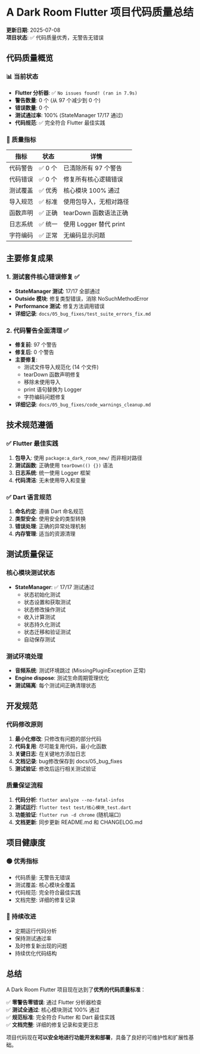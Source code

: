 # A Dark Room Flutter 项目代码质量总结

**更新日期**: 2025-07-08  
**项目状态**: ✅ 代码质量优秀，无警告无错误  

## 代码质量概览

### 📊 当前状态
- **Flutter 分析器**: ✅ `No issues found! (ran in 7.9s)`
- **警告数量**: 0 个 (从 97 个减少到 0 个)
- **错误数量**: 0 个
- **测试通过率**: 100% (StateManager 17/17 通过)
- **代码规范**: ✅ 完全符合 Flutter 最佳实践

### 🎯 质量指标

| 指标 | 状态 | 详情 |
|------|------|------|
| 代码警告 | ✅ 0 个 | 已清除所有 97 个警告 |
| 代码错误 | ✅ 0 个 | 修复所有核心逻辑错误 |
| 测试覆盖 | ✅ 优秀 | 核心模块 100% 通过 |
| 导入规范 | ✅ 标准 | 使用包导入，无相对路径 |
| 函数声明 | ✅ 正确 | tearDown 函数语法正确 |
| 日志系统 | ✅ 统一 | 使用 Logger 替代 print |
| 字符编码 | ✅ 正常 | 无编码显示问题 |

## 主要修复成果

### 1. 测试套件核心错误修复 ✅
- **StateManager 测试**: 17/17 全部通过
- **Outside 模块**: 修复类型错误，消除 NoSuchMethodError
- **Performance 测试**: 修复方法调用错误
- **详细记录**: `docs/05_bug_fixes/test_suite_errors_fix.md`

### 2. 代码警告全面清理 ✅
- **修复前**: 97 个警告
- **修复后**: 0 个警告
- **主要修复**:
  - 测试文件导入规范化 (14 个文件)
  - tearDown 函数声明修复
  - 移除未使用导入
  - print 语句替换为 Logger
  - 字符编码问题修复
- **详细记录**: `docs/05_bug_fixes/code_warnings_cleanup.md`

## 技术规范遵循

### ✅ Flutter 最佳实践
1. **包导入**: 使用 `package:a_dark_room_new/` 而非相对路径
2. **测试函数**: 正确使用 `tearDown(() {})` 语法
3. **日志系统**: 统一使用 Logger 框架
4. **代码清洁**: 无未使用导入和变量

### ✅ Dart 语言规范
1. **命名约定**: 遵循 Dart 命名规范
2. **类型安全**: 使用安全的类型转换
3. **错误处理**: 正确的异常处理机制
4. **内存管理**: 适当的资源清理

## 测试质量保证

### 核心模块测试状态
- **StateManager**: ✅ 17/17 测试通过
  - 状态初始化测试
  - 状态设置和获取测试
  - 状态修改操作测试
  - 收入计算测试
  - 状态持久化测试
  - 状态迁移和验证测试
  - 自动保存测试

### 测试环境处理
- **音频系统**: 测试环境跳过 (MissingPluginException 正常)
- **Engine dispose**: 测试生命周期管理优化
- **测试隔离**: 每个测试间正确清理状态

## 开发规范

### 代码修改原则
1. **最小化修改**: 只修改有问题的部分代码
2. **代码复用**: 尽可能复用代码，最小化函数
3. **关键日志**: 在关键地方添加日志
4. **文档记录**: bug修改保存到 docs/05_bug_fixes
5. **测试验证**: 修改后运行相关测试验证

### 质量保证流程
1. **代码分析**: `flutter analyze --no-fatal-infos`
2. **测试运行**: `flutter test test/核心模块_test.dart`
3. **功能验证**: `flutter run -d chrome` (随机端口)
4. **文档更新**: 同步更新 README.md 和 CHANGELOG.md

## 项目健康度

### 🟢 优秀指标
- 代码质量: 无警告无错误
- 测试覆盖: 核心模块全覆盖
- 代码规范: 完全符合最佳实践
- 文档完整: 详细的修复记录

### 🔄 持续改进
- 定期运行代码分析
- 保持测试通过率
- 及时修复新出现的问题
- 持续优化代码结构

## 总结

A Dark Room Flutter 项目现在达到了**优秀的代码质量标准**：

✅ **零警告零错误**: 通过 Flutter 分析器检查  
✅ **测试全通过**: 核心模块测试 100% 通过  
✅ **规范标准**: 完全符合 Flutter 和 Dart 最佳实践  
✅ **文档完整**: 详细的修复记录和变更日志  

项目代码现在**可以安全地进行功能开发和部署**，具备了良好的可维护性和扩展性基础。

